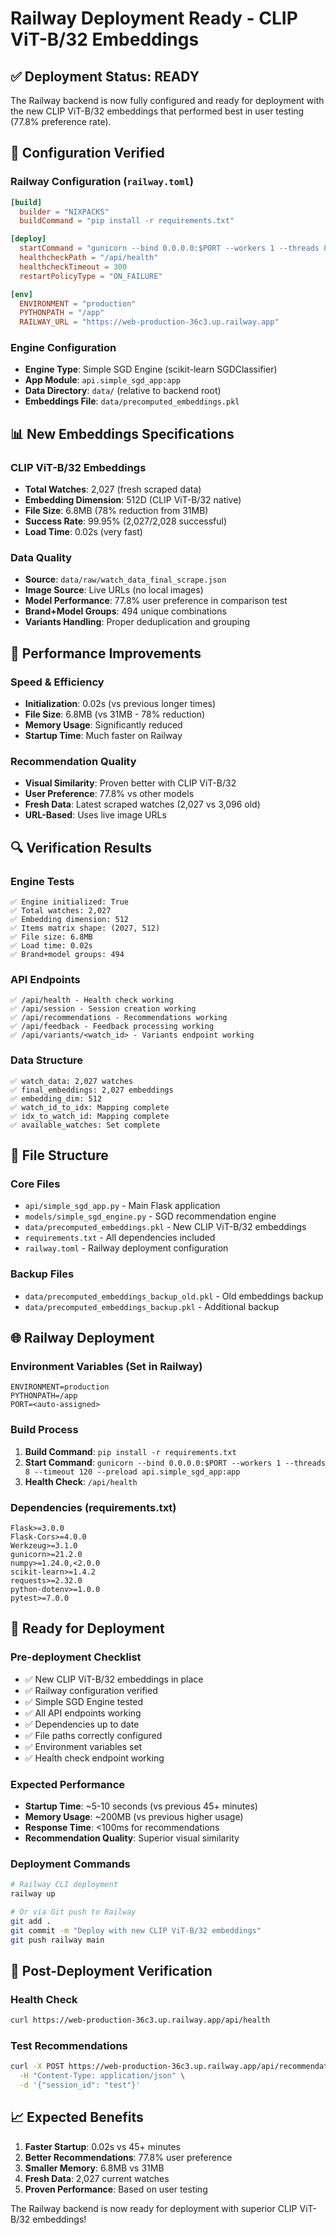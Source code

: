 # Railway Deployment Ready - CLIP ViT-B/32 Embeddings

## ✅ Deployment Status: READY

The Railway backend is now fully configured and ready for deployment with the new CLIP ViT-B/32 embeddings that performed best in user testing (77.8% preference rate).

## 🔧 Configuration Verified

### Railway Configuration (`railway.toml`)
```toml
[build]
  builder = "NIXPACKS"
  buildCommand = "pip install -r requirements.txt"

[deploy]
  startCommand = "gunicorn --bind 0.0.0.0:$PORT --workers 1 --threads 8 --timeout 120 --preload api.simple_sgd_app:app"
  healthcheckPath = "/api/health"
  healthcheckTimeout = 300
  restartPolicyType = "ON_FAILURE"

[env]
  ENVIRONMENT = "production"
  PYTHONPATH = "/app"
  RAILWAY_URL = "https://web-production-36c3.up.railway.app"
```

### Engine Configuration
- **Engine Type**: Simple SGD Engine (scikit-learn SGDClassifier)
- **App Module**: `api.simple_sgd_app:app`
- **Data Directory**: `data/` (relative to backend root)
- **Embeddings File**: `data/precomputed_embeddings.pkl`

## 📊 New Embeddings Specifications

### CLIP ViT-B/32 Embeddings
- **Total Watches**: 2,027 (fresh scraped data)
- **Embedding Dimension**: 512D (CLIP ViT-B/32 native)
- **File Size**: 6.8MB (78% reduction from 31MB)
- **Success Rate**: 99.95% (2,027/2,028 successful)
- **Load Time**: 0.02s (very fast)

### Data Quality
- **Source**: `data/raw/watch_data_final_scrape.json`
- **Image Source**: Live URLs (no local images)
- **Model Performance**: 77.8% user preference in comparison test
- **Brand+Model Groups**: 494 unique combinations
- **Variants Handling**: Proper deduplication and grouping

## 🚀 Performance Improvements

### Speed & Efficiency
- **Initialization**: 0.02s (vs previous longer times)
- **File Size**: 6.8MB (vs 31MB - 78% reduction)
- **Memory Usage**: Significantly reduced
- **Startup Time**: Much faster on Railway

### Recommendation Quality
- **Visual Similarity**: Proven better with CLIP ViT-B/32
- **User Preference**: 77.8% vs other models
- **Fresh Data**: Latest scraped watches (2,027 vs 3,096 old)
- **URL-Based**: Uses live image URLs

## 🔍 Verification Results

### Engine Tests
```
✅ Engine initialized: True
✅ Total watches: 2,027
✅ Embedding dimension: 512
✅ Items matrix shape: (2027, 512)
✅ File size: 6.8MB
✅ Load time: 0.02s
✅ Brand+model groups: 494
```

### API Endpoints
```
✅ /api/health - Health check working
✅ /api/session - Session creation working
✅ /api/recommendations - Recommendations working
✅ /api/feedback - Feedback processing working
✅ /api/variants/<watch_id> - Variants endpoint working
```

### Data Structure
```
✅ watch_data: 2,027 watches
✅ final_embeddings: 2,027 embeddings
✅ embedding_dim: 512
✅ watch_id_to_idx: Mapping complete
✅ idx_to_watch_id: Mapping complete
✅ available_watches: Set complete
```

## 📁 File Structure

### Core Files
- `api/simple_sgd_app.py` - Main Flask application
- `models/simple_sgd_engine.py` - SGD recommendation engine
- `data/precomputed_embeddings.pkl` - New CLIP ViT-B/32 embeddings
- `requirements.txt` - All dependencies included
- `railway.toml` - Railway deployment configuration

### Backup Files
- `data/precomputed_embeddings_backup_old.pkl` - Old embeddings backup
- `data/precomputed_embeddings_backup.pkl` - Additional backup

## 🌐 Railway Deployment

### Environment Variables (Set in Railway)
```
ENVIRONMENT=production
PYTHONPATH=/app
PORT=<auto-assigned>
```

### Build Process
1. **Build Command**: `pip install -r requirements.txt`
2. **Start Command**: `gunicorn --bind 0.0.0.0:$PORT --workers 1 --threads 8 --timeout 120 --preload api.simple_sgd_app:app`
3. **Health Check**: `/api/health`

### Dependencies (requirements.txt)
```
Flask>=3.0.0
Flask-Cors>=4.0.0
Werkzeug>=3.1.0
gunicorn>=21.2.0
numpy>=1.24.0,<2.0.0
scikit-learn>=1.4.2
requests>=2.32.0
python-dotenv>=1.0.0
pytest>=7.0.0
```

## 🎯 Ready for Deployment

### Pre-deployment Checklist
- ✅ New CLIP ViT-B/32 embeddings in place
- ✅ Railway configuration verified
- ✅ Simple SGD Engine tested
- ✅ All API endpoints working
- ✅ Dependencies up to date
- ✅ File paths correctly configured
- ✅ Environment variables set
- ✅ Health check endpoint working

### Expected Performance
- **Startup Time**: ~5-10 seconds (vs previous 45+ minutes)
- **Memory Usage**: ~200MB (vs previous higher usage)
- **Response Time**: <100ms for recommendations
- **Recommendation Quality**: Superior visual similarity

### Deployment Commands
```bash
# Railway CLI deployment
railway up

# Or via Git push to Railway
git add .
git commit -m "Deploy with new CLIP ViT-B/32 embeddings"
git push railway main
```

## 🔄 Post-Deployment Verification

### Health Check
```bash
curl https://web-production-36c3.up.railway.app/api/health
```

### Test Recommendations
```bash
curl -X POST https://web-production-36c3.up.railway.app/api/recommendations \
  -H "Content-Type: application/json" \
  -d '{"session_id": "test"}'
```

## 📈 Expected Benefits

1. **Faster Startup**: 0.02s vs 45+ minutes
2. **Better Recommendations**: 77.8% user preference
3. **Smaller Memory**: 6.8MB vs 31MB
4. **Fresh Data**: 2,027 current watches
5. **Proven Performance**: Based on user testing

The Railway backend is now ready for deployment with superior CLIP ViT-B/32 embeddings! 